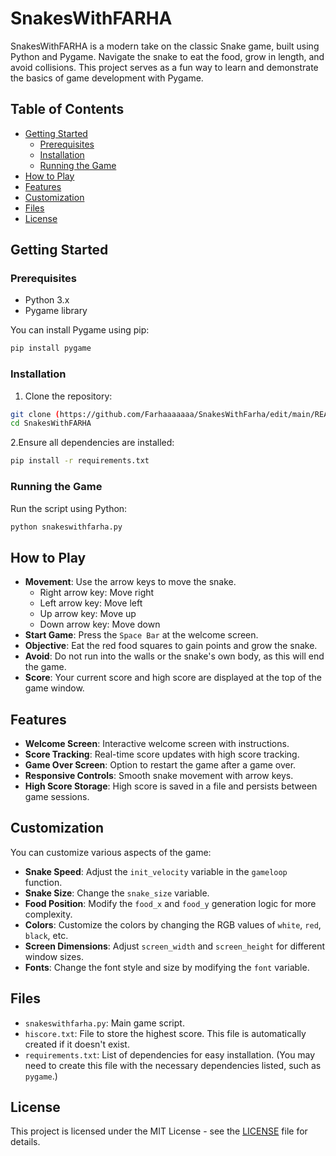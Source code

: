 # SnakesWithFARHA

SnakesWithFARHA is a modern take on the classic Snake game, built using Python and Pygame. Navigate the snake to eat the food, grow in length, and avoid collisions. This project serves as a fun way to learn and demonstrate the basics of game development with Pygame.

## Table of Contents

- [Getting Started](#getting-started)
  - [Prerequisites](#prerequisites)
  - [Installation](#installation)
  - [Running the Game](#running-the-game)
- [How to Play](#how-to-play)
- [Features](#features)
- [Customization](#customization)
- [Files](#files)
- [License](#license)

## Getting Started

### Prerequisites

- Python 3.x
- Pygame library


You can install Pygame using pip:

```sh
pip install pygame
```


### Installation

1. Clone the repository:

```sh
git clone (https://github.com/Farhaaaaaaa/SnakesWithFarha/edit/main/README.md)
cd SnakesWithFARHA
```

2.Ensure all dependencies are installed:
```sh
pip install -r requirements.txt
```

### Running the Game

Run the script using Python:

```sh
python snakeswithfarha.py
```

## How to Play

- **Movement**: Use the arrow keys to move the snake.
  - Right arrow key: Move right
  - Left arrow key: Move left
  - Up arrow key: Move up
  - Down arrow key: Move down
- **Start Game**: Press the `Space Bar` at the welcome screen.
- **Objective**: Eat the red food squares to gain points and grow the snake.
- **Avoid**: Do not run into the walls or the snake's own body, as this will end the game.
- **Score**: Your current score and high score are displayed at the top of the game window.

## Features

- **Welcome Screen**: Interactive welcome screen with instructions.
- **Score Tracking**: Real-time score updates with high score tracking.
- **Game Over Screen**: Option to restart the game after a game over.
- **Responsive Controls**: Smooth snake movement with arrow keys.
- **High Score Storage**: High score is saved in a file and persists between game sessions.

## Customization

You can customize various aspects of the game:

- **Snake Speed**: Adjust the `init_velocity` variable in the `gameloop` function.
- **Snake Size**: Change the `snake_size` variable.
- **Food Position**: Modify the `food_x` and `food_y` generation logic for more complexity.
- **Colors**: Customize the colors by changing the RGB values of `white`, `red`, `black`, etc.
- **Screen Dimensions**: Adjust `screen_width` and `screen_height` for different window sizes.
- **Fonts**: Change the font style and size by modifying the `font` variable.

## Files

- `snakeswithfarha.py`: Main game script.
- `hiscore.txt`: File to store the highest score. This file is automatically created if it doesn't exist.
- `requirements.txt`: List of dependencies for easy installation. (You may need to create this file with the necessary dependencies listed, such as `pygame`.)

## License

This project is licensed under the MIT License - see the [LICENSE](LICENSE) file for details.

